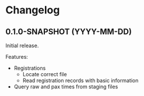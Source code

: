 # Changelog

## 0.1.0-SNAPSHOT (YYYY-MM-DD)

Initial release.

Features:
- Registrations
    - Locate correct file
    - Read registration records with basic information
- Query raw and pax times from staging files
